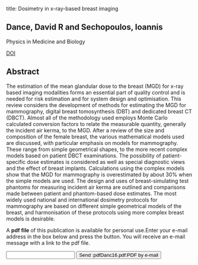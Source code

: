 title: Dosimetry in x-ray-based breast imaging

## Dance, David R and Sechopoulos, Ioannis
Physics in Medicine and Biology

<a href="https://doi.org/10.1088/0031-9155/61/19/R271">DOI</a>

## Abstract
The estimation of the mean glandular dose to the breast (MGD) for x-ray based imaging modalities forms an essential part of quality control and is needed for risk estimation and for system design and optimisation. This review considers the development of methods for estimating the MGD for mammography, digital breast tomosynthesis (DBT) and dedicated breast CT (DBCT). Almost all of the methodology used employs Monte Carlo calculated conversion factors to relate the measurable quantity, generally the incident air kerma, to the MGD. After a review of the size and composition of the female breast, the various mathematical models used are discussed, with particular emphasis on models for mammography. These range from simple geometrical shapes, to the more recent complex models based on patient DBCT examinations. The possibility of patient-specific dose estimates is considered as well as special diagnostic views and the effect of breast implants. Calculations using the complex models show that the MGD for mammography is overestimated by about 30% when the simple models are used. The design and uses of breast-simulating test phantoms for measuring incident air kerma are outlined and comparisons made between patient and phantom-based dose estimates. The most widely used national and international dosimetry protocols for mammography are based on different simple geometrical models of the breast, and harmonisation of these protocols using more complex breast models is desirable.

A <b>pdf file</b> of this publication is available for personal use.Enter your e-mail address in the box below and press the button. You will receive an e-mail message with a link to the pdf file.
<form action="sender.php">  <input type="text" name="email">  <input type="submit" value="Send :pdfDanc16.pdf:PDF by e-mail"></form>